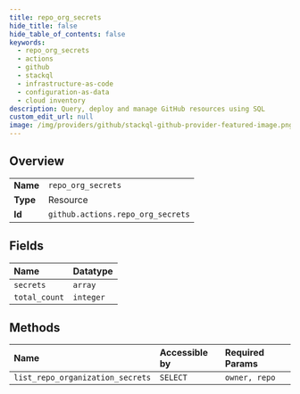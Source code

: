 ```yaml
---
title: repo_org_secrets
hide_title: false
hide_table_of_contents: false
keywords:
  - repo_org_secrets
  - actions
  - github    
  - stackql
  - infrastructure-as-code
  - configuration-as-data
  - cloud inventory
description: Query, deploy and manage GitHub resources using SQL
custom_edit_url: null
image: /img/providers/github/stackql-github-provider-featured-image.png
---
```

  
    

## Overview
<table><tbody>
<tr><td><b>Name</b></td><td><code>repo_org_secrets</code></td></tr>
<tr><td><b>Type</b></td><td>Resource</td></tr>
<tr><td><b>Id</b></td><td><code>github.actions.repo_org_secrets</code></td></tr>
</tbody></table>

## Fields
| Name | Datatype |
|:-----|:---------|
| `secrets` | `array` |
| `total_count` | `integer` |
## Methods
| Name | Accessible by | Required Params |
|:-----|:--------------|:----------------|
| `list_repo_organization_secrets` | `SELECT` | `owner, repo` |
